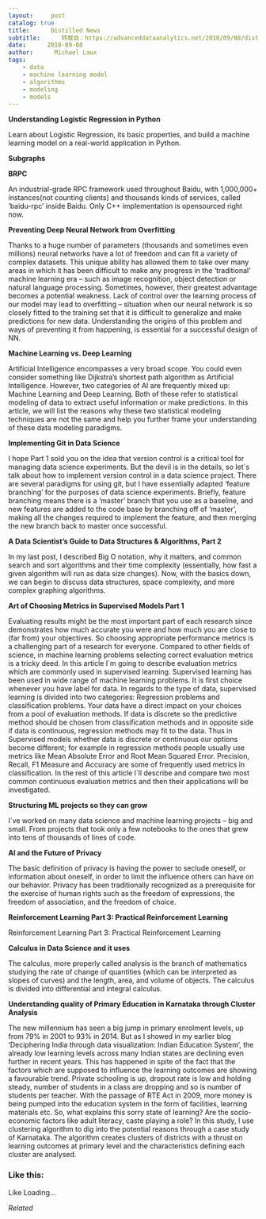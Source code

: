 ```yaml
---
layout:     post
catalog: true
title:      Distilled News
subtitle:      转载自：https://advanceddataanalytics.net/2018/09/08/distilled-news-855/
date:      2018-09-08
author:      Michael Laux
tags:
    - data
    - machine learning model
    - algorithms
    - modeling
    - models
---
```


**Understanding Logistic Regression in Python**

Learn about Logistic Regression, its basic properties, and build a machine learning model on a real-world application in Python.

**Subgraphs**

**BRPC**

An industrial-grade RPC framework used throughout Baidu, with 1,000,000+ instances(not counting clients) and thousands kinds of services, called ‘baidu-rpc’ inside Baidu. Only C++ implementation is opensourced right now.

**Preventing Deep Neural Network from Overfitting**

Thanks to a huge number of parameters (thousands and sometimes even millions) neural networks have a lot of freedom and can fit a variety of complex datasets. This unique ability has allowed them to take over many areas in which it has been difficult to make any progress in the ‘traditional’ machine learning era – such as image recognition, object detection or natural language processing. Sometimes, however, their greatest advantage becomes a potential weakness. Lack of control over the learning process of our model may lead to overfitting – situation when our neural network is so closely fitted to the training set that it is difficult to generalize and make predictions for new data. Understanding the origins of this problem and ways of preventing it from happening, is essential for a successful design of NN.

**Machine Learning vs. Deep Learning**

Artificial Intelligence encompasses a very broad scope. You could even consider something like Dijkstra’s shortest path algorithm as Artificial Intelligence. However, two categories of AI are frequently mixed up: Machine Learning and Deep Learning. Both of these refer to statistical modeling of data to extract useful information or make predictions. In this article, we will list the reasons why these two statistical modeling techniques are not the same and help you further frame your understanding of these data modeling paradigms.

**Implementing Git in Data Science**

I hope Part 1 sold you on the idea that version control is a critical tool for managing data science experiments. But the devil is in the details, so let´s talk about how to implement version control in a data science project. There are several paradigms for using git, but I have essentially adapted ‘feature branching’ for the purposes of data science experiments. Briefly, feature branching means there is a ‘master’ branch that you use as a baseline, and new features are added to the code base by branching off of ‘master’, making all the changes required to implement the feature, and then merging the new branch back to master once successful.

**A Data Scientist’s Guide to Data Structures & Algorithms, Part 2**

In my last post, I described Big O notation, why it matters, and common search and sort algorithms and their time complexity (essentially, how fast a given algorithm will run as data size changes). Now, with the basics down, we can begin to discuss data structures, space complexity, and more complex graphing algorithms.

**Art of Choosing Metrics in Supervised Models Part 1**

Evaluating results might be the most important part of each research since demonstrates how much accurate you were and how much you are close to (far from) your objectives. So choosing appropriate performance metrics is a challenging part of a research for everyone. Compared to other fields of science, in machine learning problems selecting correct evaluation metrics is a tricky deed. In this article I´m going to describe evaluation metrics which are commonly used in supervised learning. Supervised learning has been used in wide range of machine learning problems. It is first choice whenever you have label for data. In regards to the type of data, supervised learning is divided into two categories: Regression problems and classification problems. Your data have a direct impact on your choices from a pool of evaluation methods. If data is discrete so the predictive method should be chosen from classification methods and in opposite side if data is continuous, regression methods may fit to the data. Thus in Supervised models whether data is discrete or continuous our options become different; for example in regression methods people usually use metrics like Mean Absolute Error and Root Mean Squared Error. Precision, Recall, F1 Measure and Accuracy are some of frequently used metrics in classification. In the rest of this article I´ll describe and compare two most common continuous evaluation metrics and then their applications will be investigated.

**Structuring ML projects so they can grow**

I´ve worked on many data science and machine learning projects – big and small. From projects that took only a few notebooks to the ones that grew into tens of thousands of lines of code.

**AI and the Future of Privacy**

The basic definition of privacy is having the power to seclude oneself, or information about oneself, in order to limit the influence others can have on our behavior. Privacy has been traditionally recognized as a prerequisite for the exercise of human rights such as the freedom of expressions, the freedom of association, and the freedom of choice.

**Reinforcement Learning Part 3: Practical Reinforcement Learning**

Reinforcement Learning Part 3: Practical Reinforcement Learning

**Calculus in Data Science and it uses**

The calculus, more properly called analysis is the branch of mathematics studying the rate of change of quantities (which can be interpreted as slopes of curves) and the length, area, and volume of objects. The calculus is divided into differential and integral calculus.

**Understanding quality of Primary Education in Karnataka through Cluster Analysis**

The new millennium has seen a big jump in primary enrolment levels, up from 79% in 2001 to 93% in 2014. But as I showed in my earlier blog ‘Deciphering India through data visualization: Indian Education System’, the already low learning levels across many Indian states are declining even further in recent years. This has happened in spite of the fact that the factors which are supposed to influence the learning outcomes are showing a favourable trend. Private schooling is up, dropout rate is low and holding steady, number of students in a class are dropping and so is number of students per teacher. With the passage of RTE Act in 2009, more money is being pumped into the education system in the form of facilities, learning materials etc. So, what explains this sorry state of learning? Are the socio-economic factors like adult literacy, caste playing a role? In this study, I use clustering algorithm to dig into the potential reasons through a case study of Karnataka. The algorithm creates clusters of districts with a thrust on learning outcomes at primary level and the characteristics defining each cluster are analysed.





### Like this:

Like Loading...


*Related*

